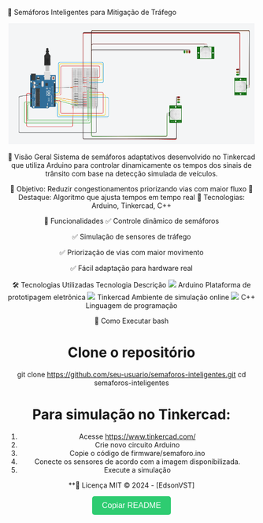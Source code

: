 🚦 Semáforos Inteligentes para Mitigação de Tráfego
<div align="center"> <img src="img/tinkercad.png" alt="Simulação no Tinkercad" width="500"> 

📌 Visão Geral
Sistema de semáforos adaptativos desenvolvido no Tinkercad que utiliza Arduino para controlar dinamicamente os tempos dos sinais de trânsito com base na detecção simulada de veículos.

🔹 Objetivo: Reduzir congestionamentos priorizando vias com maior fluxo
🔹 Destaque: Algoritmo que ajusta tempos em tempo real
🔹 Tecnologias: Arduino, Tinkercad, C++

🎯 Funcionalidades
✅ Controle dinâmico de semáforos

✅ Simulação de sensores de tráfego

✅ Priorização de vias com maior movimento

✅ Fácil adaptação para hardware real

🛠️ Tecnologias Utilizadas
Tecnologia	Descrição
<img src="https://upload.wikimedia.org/wikipedia/commons/8/87/Arduino_Logo.svg" width="20"> Arduino	Plataforma de prototipagem eletrônica
<img src="https://www.tinkercad.com/favicon.ico" width="20"> Tinkercad	Ambiente de simulação online
<img src="https://upload.wikimedia.org/wikipedia/commons/1/18/ISO_C%2B%2B_Logo.svg" width="20"> C++	Linguagem de programação

🚀 Como Executar
bash
# Clone o repositório
git clone https://github.com/seu-usuario/semaforos-inteligentes.git
cd semaforos-inteligentes

# Para simulação no Tinkercad:
1. Acesse https://www.tinkercad.com/
2. Crie novo circuito Arduino
3. Copie o código de firmware/semaforo.ino
4. Conecte os sensores de acordo com a imagem disponibilizada. 
5. Execute a simulação


**📄 Licença
MIT © 2024 - [EdsonVST]

<button onclick="copyReadme()" style="padding: 10px 20px; background-color: #2ecc71; color: white; border: none; border-radius: 5px; cursor: pointer; font-size: 16px;">Copiar README</button>

<script> function copyReadme() { const readmeContent = `# **🚦 Semáforos Inteligentes para Mitigação de Tráfego** <div align="center"> <img src="./docs/simulacao_tinkercad.png" alt="Simulação no Tinkercad" width="500"> <p><em>(Adicione aqui uma imagem da sua simulação no Tinkercad)</em></p> </div> [... TODO O CONTEÚDO DO README ...] [MIT](./LICENSE) © 2024 - [Seu Nome]`; navigator.clipboard.writeText(readmeContent) .then(() => alert('README copiado com sucesso!')) .catch(err => alert('Erro ao copiar: ' + err)); } </script>